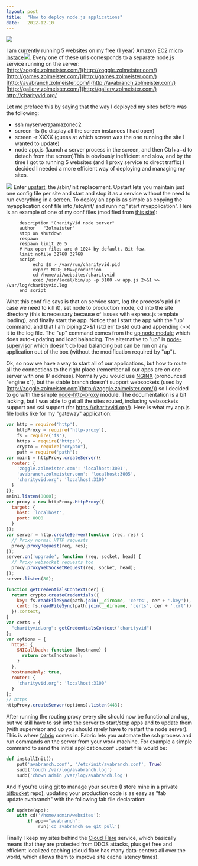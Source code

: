 ```yaml
---
layout: post
title:  "How to deploy node.js applications"
date:   2012-12-10
---
```


[<img src="http://www.ascendtraining.com/blog/wp-content/uploads/2012/11/aws.png">](http://www.ascendtraining.com/blog/wp-content/uploads/2012/11/aws.png)

I am currently running 5&nbsp;websites on my free (1 year) Amazon EC2 [micro instace](http://aws.amazon.com/ec2/pricing/?_encoding=UTF8&camp=1789&creative=9325&linkCode=ur2&tag=zolmeister-20)![](http://www.assoc-amazon.com/e/ir?t=zolmeister-20&l=ur2&o=1). Every one of these urls corresponds to a&nbsp;separate&nbsp;node.js service running on the server:  
[http://zoggle.zolmeister.com/](http://zoggle.zolmeister.com/)  
[http://games.zolmeister.com/](http://games.zolmeister.com/)  
[http://avabranch.zolmeister.com/](http://avabranch.zolmeister.com/)  
[http://gallery.zolmeister.com/](http://gallery.zolmeister.com/)  
http://charityvid.org/

Let me preface this by saying that the way I deployed my sites before was the following:

*   ssh myserver@amazonec2
*   screen -ls (to display all the screen instances I had open)
*   screen -r XXXX (guess at which screen was the one running the site I wanted to update)
*   node app.js (launch a server process in the screen, and then Ctrl+a+d to detach from the screen)This is obviously&nbsp;inefficient&nbsp;and slow, and by the time I got to running 5 websites (and 1 proxy service to direct traffic) I decided I needed a more efficient way of deploying and managing my sites.

[![](http://upstart.ubuntu.com/img/upstart80.png)](http://upstart.ubuntu.com/img/upstart80.png)
Enter [upstart](http://upstart.ubuntu.com/), the /sbin/init replacement. Upstart lets you maintain just one config file per site and start and stop it as a service without the need to run everything in a screen. To deploy an app is as simple as copying the myapplication.conf file into /etc/init/ and running "start myapplication". Here is an example of one of my conf files (modified from [this site](http://kvz.io/blog/2009/12/15/run-nodejs-as-a-service-on-ubuntu-karmic/)):

```
     description "CharityVid node server"
     author   "Zolmeister"
     stop on shutdown
     respawn
     respawn limit 20 5
     # Max open files are @ 1024 by default. Bit few.
     limit nofile 32768 32768
     script
          echo $$ > /var/run/charityvid.pid
          export NODE_ENV=production
          cd /home/pi/websites/charityvid
          exec /usr/local/bin/up -p 3100 -w app.js 2>&1 >> /var/log/charityvid.log
     end script
```
What this conf file says is that on service start, log the&nbsp;process's&nbsp;pid (in case we need to kill it), set node to production mode, cd into the site directory (this is necessary because of&nbsp;issues with express.js template loading), and finally start the app. Notice that I start the app with the "up" command, and that I am piping 2>&1 (std err to std out) and appending (>>) it to the log file. The "up" command comes from the [up node module](https://github.com/LearnBoost/up)&nbsp;which does auto-updating and load balancing. The alternative to "up" is [node-supervisor](https://github.com/isaacs/node-supervisor)&nbsp;which doesn't do load balancing but can be run on any application out of the box (without the&nbsp;modification&nbsp;required by "up").

Ok, so now we have a way to start all of our applications, but how to route all the connections to the right place (remember all our apps are on one server with one IP address). Normally you would use [NGINX](http://nginx.org/) (pronounced "engine x"), but the stable branch doesn't support websockets (used by [http://zoggle.zolmeister.com](http://zoggle.zolmeister.com/)) so I decided to go with the simple [node-http-proxy](https://github.com/nodejitsu/node-http-proxy) module. The documentation is a bit lacking, but I was able to get all the sites routed, including websockets support and ssl support (for&nbsp;https://charityvid.org/). Here is what my app.js file looks like for my "gateway" application:

```js
var http = require('http'),
    httpProxy = require('http-proxy'),
    fs = require('fs'),
    https = require('https'),
    crypto = require("crypto"),
    path = require('path');
var main1 = httpProxy.createServer({
  router: {
    'zoggle.zolmeister.com': 'localhost:3001',
    'avabranch.zolmeister.com': 'localhost:3005',
    'charityvid.org': 'localhost:3100'
  }
});
main1.listen(8000);
var proxy = new httpProxy.HttpProxy({
  target: {
    host: 'localhost',
    port: 8000
  }
});
var server = http.createServer(function (req, res) {
  // Proxy normal HTTP requests
  proxy.proxyRequest(req, res);
});
server.on('upgrade', function (req, socket, head) {
  // Proxy websocket requests too
  proxy.proxyWebSocketRequest(req, socket, head);
});
server.listen(80);

function getCredentialsContext(cer) {
  return crypto.createCredentials({
    key: fs.readFileSync(path.join(__dirname, 'certs', cer + '.key')),
    cert: fs.readFileSync(path.join(__dirname, 'certs', cer + '.crt'))
  }).context;
}
var certs = {
  "charityvid.org": getCredentialsContext("charityvid")
};
var options = {
  https: {
    SNICallback: function (hostname) {
      return certs[hostname];
    }
  },
  hostnameOnly: true,
  router: {
    'charityvid.org': 'localhost:3100'
  }
};
// https
httpProxy.createServer(options).listen(443);
```
After running the routing proxy every site should now be functional and up, but we still have to ssh into the server to start/stop apps and to update them (with supervisor and up you should rarely have to restart the node server). This is where [fabric](http://docs.fabfile.org/en/1.5/) comes in. Fabric lets you automate the ssh process and run commands on the server from your work machine. For example a simple command to send the initial application.conf upstart file would be:

```python
def installInit():
	put('avabranch.conf', '/etc/init/avabranch.conf', True)
	sudo('touch /var/log/avabranch.log')
	sudo('chown admin /var/log/avabranch.log')
```
And if you're using git to manage your source (I store mine in a private [bitbucket](https://bitbucket.org/) repo), updating your production code is as easy as "fab update:avabranch" with the following fab file declaration:

```python
def update(app):
	with cd('/home/admin/websites'):
		if app=="avabranch":
			run('cd avabranch && git pull')
```
Finally I keep my sites behind the [Cloud Flare](http://www.cloudflare.com/) service, which basically means that they are protected from DDOS attacks, plus get free and efficient localized caching (cloud flare has many&nbsp;data-centers&nbsp;all over the world, which allows them to improve site cache latency times).
